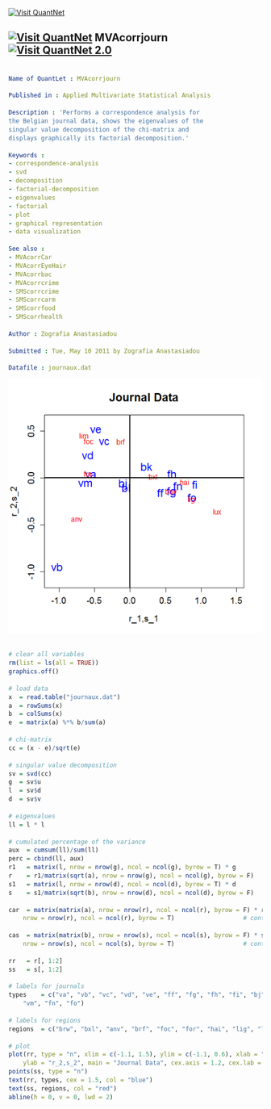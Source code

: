 
[<img src="https://github.com/QuantLet/Styleguide-and-Validation-procedure/blob/master/pictures/banner.png" alt="Visit QuantNet">](http://quantlet.de/index.php?p=info)

## [<img src="https://github.com/QuantLet/Styleguide-and-Validation-procedure/blob/master/pictures/qloqo.png" alt="Visit QuantNet">](http://quantlet.de/) **MVAcorrjourn** [<img src="https://github.com/QuantLet/Styleguide-and-Validation-procedure/blob/master/pictures/QN2.png" width="60" alt="Visit QuantNet 2.0">](http://quantlet.de/d3/ia)

```yaml

Name of QuantLet : MVAcorrjourn

Published in : Applied Multivariate Statistical Analysis

Description : 'Performs a correspondence analysis for
the Belgian journal data, shows the eigenvalues of the
singular value decomposition of the chi-matrix and
displays graphically its factorial decomposition.'

Keywords :
- correspondence-analysis
- svd
- decomposition
- factorial-decomposition
- eigenvalues
- factorial
- plot
- graphical representation
- data visualization

See also :
- MVAcorrCar
- MVAcorrEyeHair
- MVAcorrbac
- MVAcorrcrime
- SMScorrcrime
- SMScorrcarm
- SMScorrfood
- SMScorrhealth

Author : Zografia Anastasiadou

Submitted : Tue, May 10 2011 by Zografia Anastasiadou

Datafile : journaux.dat
```

![Picture1](MVAcorrjourn_1.png)


```r

# clear all variables
rm(list = ls(all = TRUE))
graphics.off()

# load data
x  = read.table("journaux.dat")
a  = rowSums(x)
b  = colSums(x)
e  = matrix(a) %*% b/sum(a)

# chi-matrix
cc = (x - e)/sqrt(e)

# singular value decomposition
sv = svd(cc)
g  = sv$u
l  = sv$d
d  = sv$v

# eigenvalues
ll = l * l

# cumulated percentage of the variance
aux  = cumsum(ll)/sum(ll)
perc = cbind(ll, aux)
r1   = matrix(l, nrow = nrow(g), ncol = ncol(g), byrow = T) * g
r    = r1/matrix(sqrt(a), nrow = nrow(g), ncol = ncol(g), byrow = F) 
s1   = matrix(l, nrow = nrow(d), ncol = ncol(d), byrow = T) * d
s    = s1/matrix(sqrt(b), nrow = nrow(d), ncol = ncol(d), byrow = F) 

car  = matrix(matrix(a), nrow = nrow(r), ncol = ncol(r), byrow = F) * r^2/matrix(l^2, 
    nrow = nrow(r), ncol = ncol(r), byrow = T)                   # contribution in r

cas  = matrix(matrix(b), nrow = nrow(s), ncol = ncol(s), byrow = F) * s^2/matrix(l^2, 
    nrow = nrow(s), ncol = ncol(s), byrow = T)                   # contribution in s

rr   = r[, 1:2]
ss   = s[, 1:2]

# labels for journals
types    = c("va", "vb", "vc", "vd", "ve", "ff", "fg", "fh", "fi", "bj", "bk", "bl", 
    "vm", "fn", "fo")

# labels for regions
regions  = c("brw", "bxl", "anv", "brf", "foc", "for", "hai", "lig", "lim", "lux")

# plot
plot(rr, type = "n", xlim = c(-1.1, 1.5), ylim = c(-1.1, 0.6), xlab = "r_1,s_1", 
    ylab = "r_2,s_2", main = "Journal Data", cex.axis = 1.2, cex.lab = 1.2, cex.main = 1.6)
points(ss, type = "n")
text(rr, types, cex = 1.5, col = "blue")
text(ss, regions, col = "red")
abline(h = 0, v = 0, lwd = 2)

```

